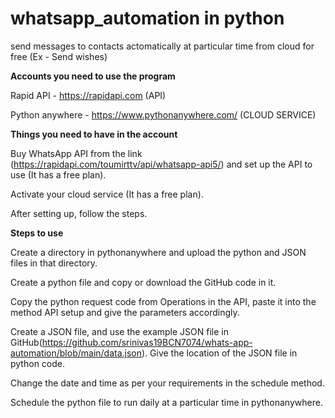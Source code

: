 # whatsapp_automation in python
send messages to contacts actomatically at particular time from cloud for free (Ex - Send wishes)

**Accounts you need to use the program** 

Rapid API - https://rapidapi.com (API)

Python anywhere - https://www.pythonanywhere.com/ (CLOUD SERVICE)

**Things you need to have in the account** 

Buy WhatsApp API from the link (https://rapidapi.com/toumirttv/api/whatsapp-api5/) and set up the API to use (It has a free plan).

Activate your cloud service (It has a free plan).

After setting up, follow the steps.

**Steps to use**

Create a directory in pythonanywhere and upload the python and JSON files in that directory. 

Create a python file and copy or download the GitHub code in it. 

Copy the python request code from Operations in the API, paste it into the method API setup and give the parameters accordingly.

Create a JSON file, and use the example JSON file in GitHub(https://github.com/srinivas19BCN7074/whats-app-automation/blob/main/data.json). Give the location of the JSON file in python code.

Change the date and time as per your requirements in the schedule method. 

Schedule the python file to run daily at a particular time in pythonanywhere.
